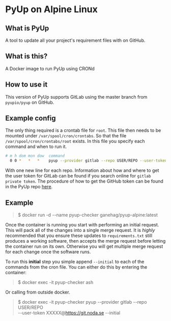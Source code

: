 # PyUp on Alpine Linux

## What is PyUp
A tool to update all your project's requirement files with on GitHub.

## What is this?
A Docker image to run PyUp using CRONd

## How to use it
This version of PyUp supports GitLab using the master branch from `pyupio/pyup` on GitHub.

## Example config
The only thing required is a crontab file for `root`. This file then needs to
be mounted under `/var/spool/cron/crontabs`. So that the file 
`/var/spool/cron/crontabs/root` exists. In this file you specify each command
and when to run it.

```bash
# m h dom mon dow  command
  0 0 *   *   *    pyup --provider gitlab --repo USER/REPO --user-token XXXXXXXXXXXXX@https://gitlab.com
```

With one new line for each repo. Information about how and where to get the
user token for GitLab can be found if you search online for `gitlab private token`. The
procedure of how to get the GitHub token can be found in the PyUp repo 
[here](https://github.com/pyupio/pyup).

## Example

> $ docker run -d --name pyup-checker ganehag/pyup-alpine:latest

Once the container is running you start with performing an initial request. This will pack
all of the changes into a single merge request. It is *highly* recommended that you ensure
these updates to `requirements.txt` still produces a working software, then accepts the
merge request before letting the container run on its own. Otherwise you will get multiple
merge request for each change once the software runs.

To run this **initial** step you simple append `--initial` to each of the commands from
the cron file. You can either do this by entering the container:

> $ docker exec -it pyup-checker ash

Or calling from outside docker.

> $ docker exec -it pyup-checker pyup --provider gitlab --repo USER/REPO \
>   --user-token XXXXX@https://git.noda.se --initial

